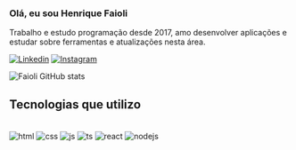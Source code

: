 ### Olá, eu sou Henrique Faioli

Trabalho e estudo programação desde 2017, amo desenvolver aplicações e estudar sobre ferramentas e atualizações nesta área.

[![Linkedin](https://img.shields.io/badge/LinkedIn-0077B5?style=for-the-badge&logo=linkedin&logoColor=white)](https://www.linkedin.com/in/henriquefaioli/)
[![Instagram](https://img.shields.io/badge/Instagram-E4405F?style=for-the-badge&logo=instagram&logoColor=white)](https://www.instagram.com/rickie_faggioli/)

![Faioli GitHub stats](https://github-readme-stats.vercel.app/api?username=Faioli&show_icons=true&theme=dracula)

## Tecnologias que utilizo
<div style="display: inline_block"><br/>
  <img align="center" alt= "html" src="https://img.shields.io/badge/HTML5-E34F26?style=for-the-badge&logo=html5&logoColor=white" />
  <img align="center" alt= "css" src="https://img.shields.io/badge/CSS3-1572B6?style=for-the-badge&logo=css3&logoColor=white" />
  <img align="center" alt= "js" src="https://img.shields.io/badge/JavaScript-323330?style=for-the-badge&logo=javascript&logoColor=F7DF1E" />
  <img align="center" alt= "ts" src="https://img.shields.io/badge/TypeScript-007ACC?style=for-the-badge&logo=typescript&logoColor=white" />
  <img align="center" alt= "react" src="https://img.shields.io/badge/React-20232A?style=for-the-badge&logo=react&logoColor=61DAFB" />
  <img align="center" alt= "nodejs" src="https://img.shields.io/badge/Node.js-43853D?style=for-the-badge&logo=node.js&logoColor=white" />
</div>
